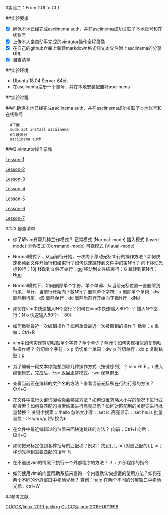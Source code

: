 #实验二：From GUI to CLI

##实验要求

- [x] 确保本地已经完成asciinema auth，并在asciinema成功关联了本地账号和在线账号
- [x] 上传本人亲自动手完成的vimtutor操作全程录像
- [x] 在自己的github仓库上新建markdown格式纯文本文件附上asciinema的分享URL
- [x] 自查清单

##实验环境
- Ubuntu 18.04 Server 64bit
- 在asciinema注册一个账号，并在本地安装配置好asciinema

##实验过程

###1.确保本地已经完成asciinema auth，并在asciinema成功关联了本地账号和在线账号

      #下载
	  sudo apt install asciinema
	  #关联账号
	  asciinema auth
	  
###2.vimtutor操作录像

 [Lesson-1](https://asciinema.org/a/I0ROnCcsUBTCkZuVmWj5xC6WE)
 
 [Lesson-2](https://asciinema.org/a/q8x36CtzX6ax9CLZxu3i8IRWR)
 
 [Lesson-3](https://asciinema.org/a/uIbEDAVJQsmgF4BEY7IazR2J9)
 
 [Lesson-4](https://asciinema.org/a/2c4POdzmLMN4w4mIfO0A1sIHX)
 
 [Lesson-5](https://asciinema.org/a/IjCBjNPUUrE5jaVnS7VLKbP98)
 
 [Lesson-6](https://asciinema.org/a/k5y22D0B0aBC3CkrMnFjbKiE9)
 
 [Lesson-7](https://asciinema.org/a/MpdcIbAeTJVfqpePLJcS6Gzpj)

###3.自查清单

- 你了解vim有哪几种工作模式？
		正常模式 (Normal-mode)
		插入模式 (Insert-mode)
		命令模式 (Command-mode)
		可视模式 (Visual-mode)

- Normal模式下，从当前行开始，一次向下移动光标10行的操作方法？如何快速移动到文件开始行和结束行？如何快速跳转到文件中的第N行？
		向下移动光标10行：10j
		移动到文件开始行：gg
		移动到文件结束行：G
		跳转到第N行：Ngg

- Normal模式下，如何删除单个字符、单个单词、从当前光标位置一直删除到行尾、单行、当前行开始向下数N行？
		删除单个字符：x
		删除单个单词：dw
		删除到行尾：d$
		删除单行：dd
		删除当前行开始向下数N行：dNd


- 如何在vim中快速插入N个空行？如何在vim中快速输入80个-？
		插入N个空行：N o
		快速输入80个-：80i-

- 如何撤销最近一次编辑操作？如何重做最近一次被撤销的操作？
		撤销：u
		重做：Ctrl+R


- vim中如何实现剪切粘贴单个字符？单个单词？单行？如何实现相似的复制粘贴操作呢？
		剪切单个字符：x p
		剪切单个单词：dw p
		剪切单行：dd p
		复制粘贴：p

- 为了编辑一段文本你能想到哪几种操作方式（按键序列）？
		vim FILE 。i 进入编辑模式，完成后，Esc 返回正常模式。:wq 保存退出

- 查看当前正在编辑的文件名的方法？查看当前光标所在行的行号的方法？
		Ctrl+G

- 在文件中进行关键词搜索你会哪些方法？如何设置忽略大小写的情况下进行匹配搜索？如何将匹配的搜索结果进行高亮显示？如何对匹配到的关键词进行批量替换？
		关键字搜索：/hello
		忽略大小写：:set ic
		高亮显示：:set hls is
		批量替换：:%s/a/b/g 将a换为b

- 在文件中最近编辑过的位置来回快速跳转的方法？
		向前：Ctrl+I
		向后：Ctrl+O

- 如何把光标定位到各种括号的匹配项？例如：找到(, [, or {对应匹配的),], or }
		移动光标到需要匹配的括号 %

- 在不退出vim的情况下执行一个外部程序的方法？
		:! + 外部程序的指令

- 如何使用vim的内置帮助系统来查询一个内置默认快捷键的使用方法？如何在两个不同的分屏窗口中移动光标？
		查询：help
		在两个不同的分屏窗口中移动光标：ctrl+W


##参考文献

[CUCCS/linux-2019-jckling](https://github.com/CUCCS/linux-2019-jckling/tree/0x02/0x02#lesson-1)
[CUCCS/linux-2019-UP1998](https://github.com/CUCCS/linux-2019-UP1998/blob/linux_02/linux-2/linux-2.md)

